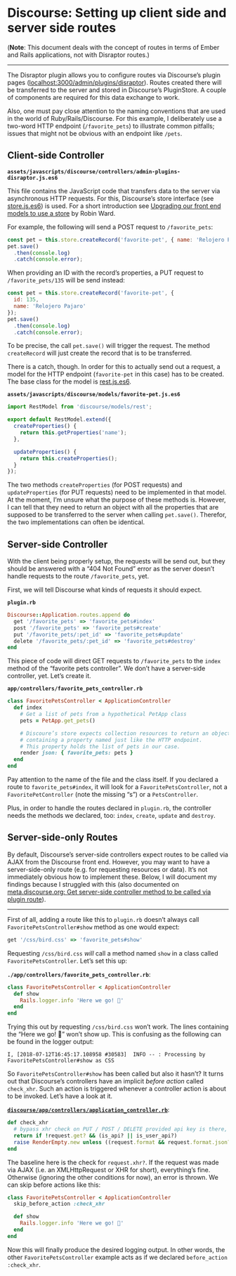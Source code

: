 # Discourse: Setting up client side and server side routes

(**Note**: This document deals with the concept of routes in terms of Ember and Rails applications, not with Disraptor routes.)

---

The Disraptor plugin allows you to configure routes via Discourse’s plugin pages ([localhost:3000/admin/plugins/disraptor](http://localhost:3000/admin/plugins/disraptor)). Routes created there will be transferred to the server and stored in Discourse’s PluginStore. A couple of components are required for this data exchange to work.

Also, one must pay close attention to the naming conventions that are used in the world of Ruby/Rails/Discourse. For this example, I deliberately use a two-word HTTP endpoint (`/favorite_pets`) to illustrate common pitfalls; issues that might not be obvious with an endpoint like `/pets`.

## Client-side Controller

**`assets/javascripts/discourse/controllers/admin-plugins-disraptor.js.es6`**

This file contains the JavaScript code that transfers data to the server via asynchronous HTTP requests. For this, Discourse’s store interface (see [store.js.es6](https://github.com/discourse/discourse/blob/master/app/assets/javascripts/discourse/models/store.js.es6)) is used. For a short introduction see [Upgrading our front end models to use a store](https://meta.discourse.org/t/upgrading-our-front-end-models-to-use-a-store/27837) by Robin Ward.

For example, the following will send a POST request to `/favorite_pets`:

```js
const pet = this.store.createRecord('favorite-pet', { name: 'Relojero Pajaro' });
pet.save()
  .then(console.log)
  .catch(console.error);
```

When providing an ID with the record’s properties, a PUT request to `/favorite_pets/135` will be send instead:

```js
const pet = this.store.createRecord('favorite-pet', {
  id: 135,
  name: 'Relojero Pajaro'
});
pet.save()
  .then(console.log)
  .catch(console.error);
```

To be precise, the call `pet.save()` will trigger the request. The method `createRecord` will just create the record that is to be transferred.

There is a catch, though. In order for this to actually send out a request, a model for the HTTP endpoint (`favorite-pet` in this case) has to be created. The base class for the model is [rest.js.es6](https://github.com/discourse/discourse/blob/master/app/assets/javascripts/discourse/models/rest.js.es6).

**`assets/javascripts/discourse/models/favorite-pet.js.es6`**

```js
import RestModel from 'discourse/models/rest';

export default RestModel.extend({
  createProperties() {
    return this.getProperties('name');
  },

  updateProperties() {
    return this.createProperties();
  }
});
```

The two methods `createProperties` (for POST requests) and `updateProperties` (for PUT requests) need to be implemented in that model. At the moment, I’m unsure what the purpose of these methods is. However, I can tell that they need to return an object with all the properties that are supposed to be transferred to the server when calling `pet.save()`. Therefor, the two implementations can often be identical.

## Server-side Controller

With the client being properly setup, the requests will be send out, but they should be answered with a “404 Not Found” error as the server doesn’t handle requests to the route `/favorite_pets`, yet.

First, we will tell Discourse what kinds of requests it should expect.

**`plugin.rb`**

```ruby
Discourse::Application.routes.append do
  get '/favorite_pets' => 'favorite_pets#index'
  post '/favorite_pets' => 'favorite_pets#create'
  put '/favorite_pets/:pet_id' => 'favorite_pets#update'
  delete '/favorite_pets/:pet_id' => 'favorite_pets#destroy'
end
```

This piece of code will direct GET requests to `/favorite_pets` to the `index` method of the “favorite pets controller”. We don’t have a server-side controller, yet. Let’s create it.

**`app/controllers/favorite_pets_controller.rb`**

```ruby
class FavoritePetsController < ApplicationController
  def index
    # Get a list of pets from a hypothetical PetApp class
    pets = PetApp.get_pets()

    # Discoure’s store expects collection resources to return an object
    # containing a property named just like the HTTP endpoint.
    # This property holds the list of pets in our case.
    render json: { favorite_pets: pets }
  end
end
```

Pay attention to the name of the file and the class itself. If you declared a route to `favorite_pets#index`, it will look for a `FavoritePetsController`, not a `FavoritePetController` (note the missing “s”) or a `PetsController`.

Plus, in order to handle the routes declared in `plugin.rb`, the controller needs the methods we declared, too: `index`, `create`, `update` and `destroy`.



## Server-side-only Routes

By default, Discourse’s server-side controllers expect routes to be called via AJAX from the Discourse front end. However, you may want to have a server-side-only route (e.g. for requesting resources or data). It’s not immediately obvious how to implement these. Below, I will document my findings because I struggled with this (also documented on [meta.discourse.org: Get server-side controller method to be called via plugin route](https://meta.discourse.org/t/get-server-side-controller-method-to-be-called-via-plugin-route)).

---

First of all, adding a route like this to `plugin.rb` doesn’t always call `FavoritePetsController#show` method as one would expect:

```ruby
get '/css/bird.css' => 'favorite_pets#show'
```

Requesting `/css/bird.css` *will* call a method named `show` in a class called `FavoritePetsController`. Let’s set this up:

**`./app/controllers/favorite_pets_controller.rb`**:

```ruby
class FavoritePetsController < ApplicationController
  def show
    Rails.logger.info 'Here we go! 🚂'
  end
end
```

Trying this out by requesting `/css/bird.css` won’t work. The lines containing the “Here we go! 🚂” won’t show up. This is confusing as the following can be found in the logger output:

```
I, [2018-07-12T16:45:17.108958 #30583]  INFO -- : Processing by FavoritePetsController#show as CSS
```

So `FavoritePetsController#show` has been called but also it hasn’t? It turns out that Discourse’s controllers have an implicit *before action* called `check_xhr`. Such an action is triggered whenever a controller action is about to be invoked. Let’s have a look at it.

[**`discourse/app/controllers/application_controller.rb`**](https://github.com/discourse/discourse/blob/master/app/controllers/application_controller.rb#L602-L606):
```ruby
def check_xhr
  # bypass xhr check on PUT / POST / DELETE provided api key is there, otherwise calling api is annoying
  return if !request.get? && (is_api? || is_user_api?)
  raise RenderEmpty.new unless ((request.format && request.format.json?) || request.xhr?)
end
```

The baseline here is the check for `request.xhr?`. If the request was made via AJAX (i.e. an XMLHttpRequest or XHR for short), everything’s fine. Otherwise (ignoring the other conditions for now), an error is thrown. We can skip before actions like this:

```ruby
class FavoritePetsController < ApplicationController
  skip_before_action :check_xhr

  def show
    Rails.logger.info 'Here we go! 🚂'
  end
end
```

Now this will finally produce the desired logging output. In other words, the other `FavoritePetsController` example acts as if we declared `before_action :check_xhr`.
